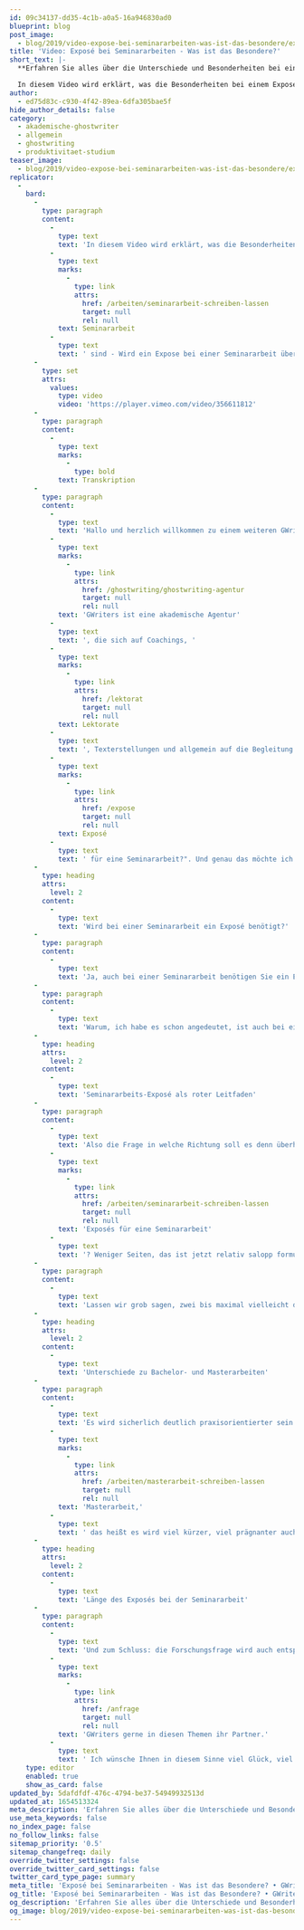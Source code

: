 ```yaml
---
id: 09c34137-dd35-4c1b-a0a5-16a946830ad0
blueprint: blog
post_image:
  - blog/2019/video-expose-bei-seminararbeiten-was-ist-das-besondere/expose-1645111413.png
title: 'Video: Exposé bei Seminararbeiten - Was ist das Besondere?'
short_text: |-
  **Erfahren Sie alles über die Unterschiede und Besonderheiten bei einem Exposé für eine Seminararbeit. Erhalten Sie Unterstützung von GWriters!**

  In diesem Video wird erklärt, was die Besonderheiten bei einem Exposé für eine Seminararbeit sind - Wird ein Expose bei einer Seminararbeit überhaupt benötigt, welche Unterschiede sind hier zu beachten und wozu dient das Exposé?...
author:
  - ed75d83c-c930-4f42-89ea-6dfa305bae5f
hide_author_details: false
category:
  - akademische-ghostwriter
  - allgemein
  - ghostwriting
  - produktivitaet-studium
teaser_image:
  - blog/2019/video-expose-bei-seminararbeiten-was-ist-das-besondere/expose-1645111413.png
replicator:
  -
    bard:
      -
        type: paragraph
        content:
          -
            type: text
            text: 'In diesem Video wird erklärt, was die Besonderheiten bei einem Exposé für eine '
          -
            type: text
            marks:
              -
                type: link
                attrs:
                  href: /arbeiten/seminararbeit-schreiben-lassen
                  target: null
                  rel: null
            text: Seminararbeit
          -
            type: text
            text: ' sind - Wird ein Expose bei einer Seminararbeit überhaupt benötigt, welche Unterschiede sind hier zu beachten und wozu dient das Exposé?'
      -
        type: set
        attrs:
          values:
            type: video
            video: 'https://player.vimeo.com/video/356611812'
      -
        type: paragraph
        content:
          -
            type: text
            marks:
              -
                type: bold
            text: Transkription
      -
        type: paragraph
        content:
          -
            type: text
            text: 'Hallo und herzlich willkommen zu einem weiteren GWriters Video Tutorial! '
          -
            type: text
            marks:
              -
                type: link
                attrs:
                  href: /ghostwriting/ghostwriting-agentur
                  target: null
                  rel: null
            text: 'GWriters ist eine akademische Agentur'
          -
            type: text
            text: ', die sich auf Coachings, '
          -
            type: text
            marks:
              -
                type: link
                attrs:
                  href: /lektorat
                  target: null
                  rel: null
            text: Lektorate
          -
            type: text
            text: ', Texterstellungen und allgemein auf die Begleitung bei der Erstellung wissenschaftlicher Texte spezialisiert hat. Heute möchten wir uns mit einem altbekannten, aber nicht minder wichtigen Thema bei der Erstellung einer wissenschaftlichen Arbeit beschäftigen. Nämlich mit der Erstellung eines Exposés und heute mit dem Fokus auf eine Seminararbeit, weil viele von Ihnen werden sich vielleicht sagen: "warum überhaupt ein Exposé bei einer Seminararbeit? Eine Seminararbeit ist doch mit 10, 12, 15 Seiten so kurz, brauche ich da überhaupt ein Exposé und ist es dann nicht eigentlich schon die ganze Arbeit und wenn ja, was ist denn so das besondere beim '
          -
            type: text
            marks:
              -
                type: link
                attrs:
                  href: /expose
                  target: null
                  rel: null
            text: Exposé
          -
            type: text
            text: ' für eine Seminararbeit?". Und genau das möchte ich Ihnen heute zeigen und habe damit die Antwort auch schon ein Stück weit vorweg genommen.'
      -
        type: heading
        attrs:
          level: 2
        content:
          -
            type: text
            text: 'Wird bei einer Seminararbeit ein Exposé benötigt?'
      -
        type: paragraph
        content:
          -
            type: text
            text: 'Ja, auch bei einer Seminararbeit benötigen Sie ein Exposé und man könnte vielleicht sogar noch genauer sagen, gerade bei einer Seminararbeit benötigen Sie ein Exposé, weil es gilt hier die Formel: je kürzer das Ergebnis am Ende ist, desto mehr Wert sollten Sie auch auf ein Exposé legen. Und genau auf dieses besondere möchte ich heute ein wenig im Detail eingehen. Zunächst einmal der Grundsatz, der bei allen Exposés gilt. Aus was besteht das Exposé? Sie erläutern die Zielsetzung Ihrer wissenschaftlichen Arbeit, Sie gehen auf die Problemstellung ein, Sie leiten die Forschungsfrage ab, geben einen kurzen Abriss über eine mögliche Arbeitsgliederung, geben einen kurzen Blick auf das geplante Literaturverzeichnis und zum Schluss einen kurzen Blick auf die Methodik. All dies gilt natürlich bei einer Seminararbeit genauso, aber in einer etwas abgespeckten Form und auf dieses Besondere kommen wir gleich zu sprechen.'
      -
        type: paragraph
        content:
          -
            type: text
            text: 'Warum, ich habe es schon angedeutet, ist auch bei einer Seminararbeit ein Exposé wichtig? Nun auch hier gibt es den roten Faden vor. Das ist gerade bei einer Seminararbeit wichtig, weil oftmals merkt man während der Erstellung einer Seminararbeit, man hätte eigentlich unheimlich viel mehr zu sagen. Zu dieser Thematik und genau darin liegt auch die Schwierigkeit einer Seminararbeit, sich genau auf den Forschungsfokus, auf die Forschungsfrage zu fokussieren, nicht zu viel links davon und nicht zu viel rechts davon zu diskutieren und hierfür gibt Ihnen das Exposé den roten Faden, gibt Ihnen den Fokus vor, auf den Sie sich beschränken, auf den Sie sich eingrenzen sollten. Des Weiteren dient das Exposé auch hier bei der Seminararbeit zur Abstimmung mit Ihrer Hochschule, mit Ihrem Professor.'
      -
        type: heading
        attrs:
          level: 2
        content:
          -
            type: text
            text: 'Seminararbeits-Exposé als roter Leitfaden'
      -
        type: paragraph
        content:
          -
            type: text
            text: 'Also die Frage in welche Richtung soll es denn überhaupt gehen und immer wieder können Sie sich dann auch bei der Seminararbeit, bei der Erstellung Ihrer Seminararbeit, selber reflektieren, indem Sie einen Blick auf das Exposé werfen und sich fragen, bin ich noch richtig unterwegs, bin ich in meinem Ziel auch noch da, wo ich am Ende hin möchte? Nun im Detail, was sind die Besonderheiten bei der Erstellung eines '
          -
            type: text
            marks:
              -
                type: link
                attrs:
                  href: /arbeiten/seminararbeit-schreiben-lassen
                  target: null
                  rel: null
            text: 'Exposés für eine Seminararbeit'
          -
            type: text
            text: '? Weniger Seiten, das ist jetzt relativ salopp formuliert, klingt auch relativ einfach, zwingt Sie aber Ihre Gedanken auf wenige Aussagen zu formulieren.'
      -
        type: paragraph
        content:
          -
            type: text
            text: 'Lassen wir grob sagen, zwei bis maximal vielleicht drei Seiten Exposé mehr, dürfen es bei einer Seminararbeit im Verhältnis zu dem, was später als Text erstellt wird, nicht sein. Aber auch das hat diese Vorteile, weil Sie können natürlich von dem was Sie hier erstellt haben, einen großen Teil dann auch später schon wieder für den Text verwenden. Denken Sie nur an die Problemstellung, denken Sie an die Gliederung, denken Sie an die Zielsetzung, natürlich auch an die Forschungsfrage. Das heißt, die Arbeit ist hier in keiner Weise verloren und eine Seminararbeit und ein Expose für eine Seminararbeit kann ihn auch sehr gut dabei helfen, Schreibblockaden zu verhindern, zu vermeiden und auch über Schreibblockaden hinwegzugehen, weil wenn Sie mal nicht weiterkommen, mal nicht weiter wissen, dann hilft immer sehr gut der Blick in das Exposé, um sich einfach noch mal vor Augen zu führen, wo wollte ich damals hin und was ist Zielsetzung meiner Arbeit.'
      -
        type: heading
        attrs:
          level: 2
        content:
          -
            type: text
            text: 'Unterschiede zu Bachelor- und Masterarbeiten'
      -
        type: paragraph
        content:
          -
            type: text
            text: 'Es wird sicherlich deutlich praxisorientierter sein als bei einer Bachelor- oder '
          -
            type: text
            marks:
              -
                type: link
                attrs:
                  href: /arbeiten/masterarbeit-schreiben-lassen
                  target: null
                  rel: null
            text: 'Masterarbeit,'
          -
            type: text
            text: ' das heißt es wird viel kürzer, viel prägnanter auch sein und es geht nicht darum ein Thema wissenschaftlich umfassend zu behandeln und zu bearbeiten, sondern es geht vielmehr darum, Teilaspekte aus einem Thema herauszugreifen und zu diskutieren und genau das sollten Sie eben im Vorfeld auch - Stichwort: roter Faden - mit Ihrem Professor - Stichwort: Abstimmung - entsprechend abstimmen. Worum geht es speziell in meiner Seminararbeit, welchen kleinen Teil, welchen Fokus, suche ich mir heraus? Der nächste Punkt: Methodik - eingeschränkt natürlich an der Seminararbeit, wird überwiegend eine Literaturarbeit seien. Selten werden Sie hier empirische Forschungen betreiben, deswegen werden Sie die Methodik auch nur im Exposé für die Seminararbeit relativ kurz und knapp beantworten.'
      -
        type: heading
        attrs:
          level: 2
        content:
          -
            type: text
            text: 'Länge des Exposés bei der Seminararbeit'
      -
        type: paragraph
        content:
          -
            type: text
            text: 'Und zum Schluss: die Forschungsfrage wird auch entsprechend kürzer und prägnanter seien. Auch das macht natürlich eine Seminararbeit aus, aber das ist nicht einfacher oder macht es nicht einfacher als bei einer Bachelor- oder Masterarbeit. Das heißt überlegen Sie sich sehr genau bei der Formulierung der Forschungsfrage: "kann ich diese Forschungsfrage im Rahmen einer Seminararbeit beantworten, kann ich Sie weitgehend umfassend beantworten oder ist sie einfach viel zu komplex, viel zu groß für eine Seminararbeit?". Sie sehen also, ein Exposé für eine Seminararbeit ist nicht minder wichtig. Ganz im Gegenteil, aufgrund dieser Besonderheiten, die die Seminararbeit darstellt, eine nicht minder wichtige Bedeutung. In diesem Sinne ist GWriters gerne Ihr Partner, wenn Sie Unterstützung bei der Erstellung eines Exposés für eine Seminararbeit benötigen. Wenn Sie Diskussionen haben möchten, mit einem Coach, mit einem Fachexperten, zu den Besonderheiten eines Exposés für eine Seminararbeit oder wenn es auch um die Erstellung eines Exposés selber geht, ist '
          -
            type: text
            marks:
              -
                type: link
                attrs:
                  href: /anfrage
                  target: null
                  rel: null
            text: 'GWriters gerne in diesen Themen ihr Partner.'
          -
            type: text
            text: ' Ich wünsche Ihnen in diesem Sinne viel Glück, viel Erfolg bei der Erstellung eines Exposés mit Ihrer Seminararbeit oder für Ihre Seminararbeit selbst.'
    type: editor
    enabled: true
    show_as_card: false
updated_by: 5dafdfdf-476c-4794-be37-54949932513d
updated_at: 1654513324
meta_description: 'Erfahren Sie alles über die Unterschiede und Besonderheiten bei einem Exposé für eine Seminararbeit. Erhalten Sie Unterstützung von GWriters!'
use_meta_keywords: false
no_index_page: false
no_follow_links: false
sitemap_priority: '0.5'
sitemap_changefreq: daily
override_twitter_settings: false
override_twitter_card_settings: false
twitter_card_type_page: summary
meta_title: 'Exposé bei Seminararbeiten - Was ist das Besondere? • GWriters.de'
og_title: 'Exposé bei Seminararbeiten - Was ist das Besondere? • GWriters.de'
og_description: 'Erfahren Sie alles über die Unterschiede und Besonderheiten bei einem Exposé für eine Seminararbeit. Erhalten Sie Unterstützung von GWriters!'
og_image: blog/2019/video-expose-bei-seminararbeiten-was-ist-das-besondere/expose-1645111413.png
---
```

